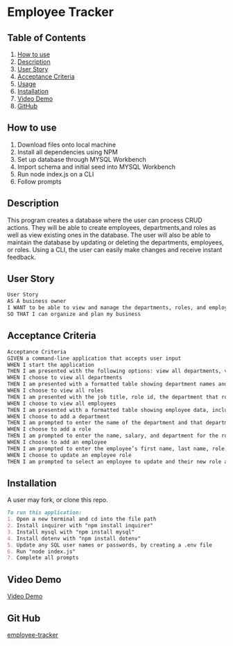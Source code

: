 # Employee Tracker

## Table of Contents
1. [How to use](#howtouse)
2. [Description](#description)
3. [User Story](#userstory)
4. [Acceptance Criteria](#acceptancecriteria)
5. [Usage](#usage)
6. [Installation](#installation)
7. [Video Demo](#videodemo)
8. [GitHub](#github)


## How to use
1) Download files onto local machine
2) Install all dependencies using NPM
3) Set up database through MYSQL Workbench
4) Import schema and initial seed into MYSQL Workbench
5) Run node index.js on a CLI
6) Follow prompts 


## Description
This program creates a database where the user can process CRUD actions. They will be able to create employees, departments,and roles as well as view existing ones in the database. The user will also be able to maintain the database by updating or deleting the departments, employees, or roles. Using a CLI, the user can easily make changes and receive instant feedback.


## User Story
```md
User Story
AS A business owner
I WANT to be able to view and manage the departments, roles, and employees in my company
SO THAT I can organize and plan my business
```

## Acceptance Criteria
```md
Acceptance Criteria
GIVEN a command-line application that accepts user input
WHEN I start the application
THEN I am presented with the following options: view all departments, view all roles, view all employees, add a department, add a role, add an employee, and update an employee role
WHEN I choose to view all departments
THEN I am presented with a formatted table showing department names and department ids
WHEN I choose to view all roles
THEN I am presented with the job title, role id, the department that role belongs to, and the salary for that role
WHEN I choose to view all employees
THEN I am presented with a formatted table showing employee data, including employee ids, first names, last names, job titles, departments, salaries, and managers that the employees report to
WHEN I choose to add a department
THEN I am prompted to enter the name of the department and that department is added to the database
WHEN I choose to add a role
THEN I am prompted to enter the name, salary, and department for the role and that role is added to the database
WHEN I choose to add an employee
THEN I am prompted to enter the employee’s first name, last name, role, and manager, and that employee is added to the database
WHEN I choose to update an employee role
THEN I am prompted to select an employee to update and their new role and this information is updated in the database
```

## Installation
A user may fork, or clone this repo. 
```md
To run this application:
1. Open a new terminal and cd into the file path
2. Install inquirer with "npm install inquirer"
3. Install mysql with "npm install mysql"
4. Install dotenv with "npm install dotenv"
5. Update any SQL user names or passwords, by creating a .env file
6. Run "node index.js"
7. Complete all prompts
```
## Video Demo
[Video Demo](https://drive.google.com/file/d/1KfxCG9kMEyIoWw-pZq5Tm0AlgreBuV55/view)

## Git Hub
[employee-tracker](https://github.com/JasonDeLine/employee-tracker)

